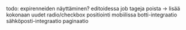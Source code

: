 todo:
expirenneiden näyttäminen?
editoidessa job tageja poista -> lisää kokonaan uudet
radio/checkbox positiointi mobiilissa
botti-integraatio
sähköposti-integraatio
paginaatio
